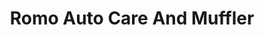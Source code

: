 ---
title: "Romo Auto Care And Muffler"
url: /charlotte/romo-auto-care-and-muffler/
shop: car repair
---